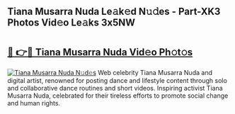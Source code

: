 ## Tiana Musarra Nuda Le𝚊k𝚎d N𝚞𝚍es - Part-XK3 Photos Vid𝚎o Le𝚊ks 3x5NW

# <h2><a href="http://fbbjssp.evod.top/?m=Tiana+Musarra+Nuda">🔗 👉🔴 Tiana Musarra Nuda Vid𝚎o Ph𝚘t𝚘s</a></h2>

[![Tiana Musarra Nuda N𝚞d𝚎s](https://i.imgur.com/8V9OHl7.gif)](http://fbbjssp.evod.top/?m=Tiana+Musarra+Nuda)
Web celebrity Tiana Musarra Nuda and digital artist, renowned for posting dance and lifestyle content through solo and collaborative dance routines and short videos. Inspiring activist Tiana Musarra Nuda, celebrated for their tireless efforts to promote social change and human rights. 
